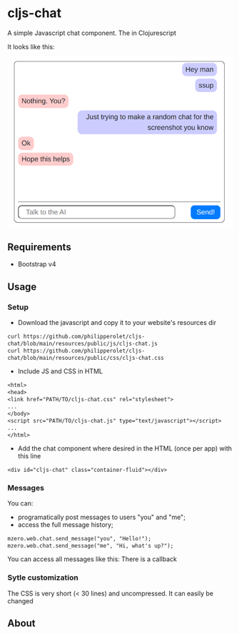 # cljs-chat

A simple Javascript chat component. The in Clojurescript

It looks like this:

![Image of the chat component](resources/screenshot.png)

## Requirements
- Bootstrap v4

## Usage
### Setup
- Download the javascript and copy it to your website's resources dir
```
curl https://github.com/philipperolet/cljs-chat/blob/main/resources/public/js/cljs-chat.js
curl https://github.com/philipperolet/cljs-chat/blob/main/resources/public/css/cljs-chat.css
```

- Include JS and CSS in HTML
```
<html>
<head>
<link href="PATH/TO/cljs-chat.css" rel="stylesheet">
...
</body>
<script src="PATH/TO/cljs-chat.js" type="text/javascript"></script>
...
</html>
```

- Add the chat component where desired in the HTML (once per app) with this line
```
<div id="cljs-chat" class="container-fluid"></div>
```
### Messages
You can: 
- programatically post messages to users "you" and "me";
- access the full message history;

```
mzero.web.chat.send_message("you", "Hello!");
mzero.web.chat.send_message("me", "Hi, what's up?");
```
You can access all messages like this:
There is a callback

### Sytle customization
The CSS is very short (< 30 lines) and uncompressed. It can easily be changed

## About
